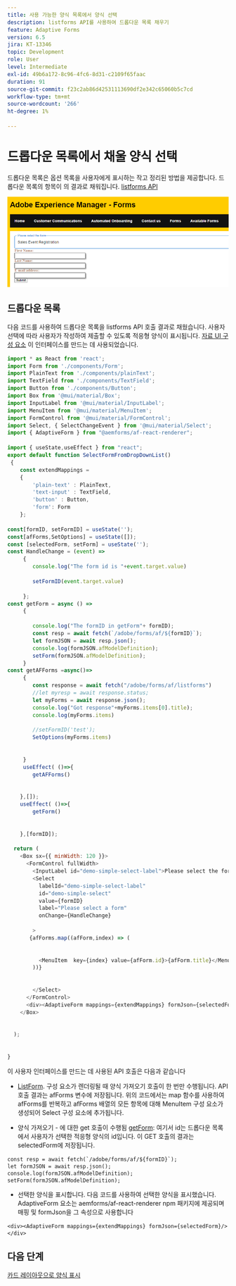 ```yaml
---
title: 사용 가능한 양식 목록에서 양식 선택
description: listforms API를 사용하여 드롭다운 목록 채우기
feature: Adaptive Forms
version: 6.5
jira: KT-13346
topic: Development
role: User
level: Intermediate
exl-id: 49b6a172-8c96-4fc6-8d31-c2109f65faac
duration: 91
source-git-commit: f23c2ab86d42531113690df2e342c65060b5c7cd
workflow-type: tm+mt
source-wordcount: '266'
ht-degree: 1%

---
```


# 드롭다운 목록에서 채울 양식 선택

드롭다운 목록은 옵션 목록을 사용자에게 표시하는 작고 정리된 방법을 제공합니다. 드롭다운 목록의 항목이 의 결과로 채워집니다. [listforms API](https://opensource.adobe.com/aem-forms-af-runtime/api/#tag/List-Forms/operation/listForms)

![card-view](./assets/forms-drop-down.png)

## 드롭다운 목록

다음 코드를 사용하여 드롭다운 목록을 listforms API 호출 결과로 채웠습니다. 사용자 선택에 따라 사용자가 작성하여 제출할 수 있도록 적응형 양식이 표시됩니다. [자료 UI 구성 요소](https://mui.com/) 이 인터페이스를 만드는 데 사용되었습니다.

```javascript
import * as React from 'react';
import Form from './components/Form';
import PlainText from './components/plainText';
import TextField from './components/TextField';
import Button from './components/Button';
import Box from '@mui/material/Box';
import InputLabel from '@mui/material/InputLabel';
import MenuItem from '@mui/material/MenuItem';
import FormControl from '@mui/material/FormControl';
import Select, { SelectChangeEvent } from '@mui/material/Select';
import { AdaptiveForm } from "@aemforms/af-react-renderer";

import { useState,useEffect } from "react";
export default function SelectFormFromDropDownList()
 {
    const extendMappings =
    {
        'plain-text' : PlainText,
        'text-input' : TextField,
        'button' : Button,
        'form': Form
    };

const[formID, setFormID] = useState('');
const[afForms,SetOptions] = useState([]);
const [selectedForm, setForm] = useState('');
const HandleChange = (event) =>
     {
        console.log("The form id is "+event.target.value) 
    
        setFormID(event.target.value)
        
     };
const getForm = async () =>
     {
        
        console.log("The formID in getForm"+ formID);
        const resp = await fetch(`/adobe/forms/af/${formID}`);
        let formJSON = await resp.json();
        console.log(formJSON.afModelDefinition);
        setForm(formJSON.afModelDefinition);
     }
const getAFForms =async()=>
     {
        const response = await fetch("/adobe/forms/af/listforms")
        //let myresp = await response.status;
        let myForms = await response.json();
        console.log("Got response"+myForms.items[0].title);
        console.log(myForms.items)
        
        //setFormID('test');
        SetOptions(myForms.items)

        
     }
     useEffect( ()=>{
        getAFForms()
        

    },[]);
    useEffect( ()=>{
        getForm()
        

    },[formID]);

  return (
    <Box sx={{ minWidth: 120 }}>
      <FormControl fullWidth>
        <InputLabel id="demo-simple-select-label">Please select the form</InputLabel>
        <Select
          labelId="demo-simple-select-label"
          id="demo-simple-select"
          value={formID}
          label="Please select a form"
          onChange={HandleChange}
          
        >
       {afForms.map((afForm,index) => (
    
        
          <MenuItem  key={index} value={afForm.id}>{afForm.title}</MenuItem>
        ))}
        
       
        </Select>
      </FormControl>
      <div><AdaptiveForm mappings={extendMappings} formJson={selectedForm}/></div>
    </Box>
    

  );
  

}
```

이 사용자 인터페이스를 만드는 데 사용된 API 호출은 다음과 같습니다

* [ListForm](https://opensource.adobe.com/aem-forms-af-runtime/api/#tag/List-Forms/operation/listForms). 구성 요소가 렌더링될 때 양식 가져오기 호출이 한 번만 수행됩니다. API 호출 결과는 afForms 변수에 저장됩니다.
위의 코드에서는 map 함수를 사용하여 afForms를 반복하고 afForms 배열의 모든 항목에 대해 MenuItem 구성 요소가 생성되어 Select 구성 요소에 추가됩니다.

* 양식 가져오기 - 에 대한 get 호출이 수행됨 [getForm](https://opensource.adobe.com/aem-forms-af-runtime/api/#tag/Get-Form-Definition): 여기서 id는 드롭다운 목록에서 사용자가 선택한 적응형 양식의 id입니다. 이 GET 호출의 결과는 selectedForm에 저장됩니다.

```
const resp = await fetch(`/adobe/forms/af/${formID}`);
let formJSON = await resp.json();
console.log(formJSON.afModelDefinition);
setForm(formJSON.afModelDefinition);
```

* 선택한 양식을 표시합니다. 다음 코드를 사용하여 선택한 양식을 표시했습니다. AdaptiveForm 요소는 aemforms/af-react-renderer npm 패키지에 제공되며 매핑 및 formJson을 그 속성으로 사용합니다

```
<div><AdaptiveForm mappings={extendMappings} formJson={selectedForm}/></div>
```

## 다음 단계

[카드 레이아웃으로 양식 표시](./display-forms-card-view.md)
